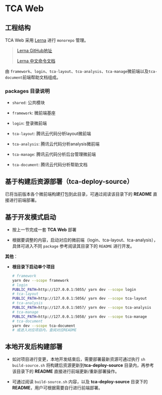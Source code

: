 # TCA Web

## 工程结构

TCA Web 采用 [Lerna](https://www.lernajs.cn/) 进行 `monorepo` 管理。

> [Lerna GitHub地址](https://github.com/lerna/lerna)
>
> [Lerna 中文命令文档](http://www.febeacon.com/lerna-docs-zh-cn/)

由 `framework`、`login`、`tca-layout`、`tca-analysis`、`tca-manage`微前端以及`tca-document`前端帮助文档组成。

### packages 目录说明

- `shared`: 公共模块

- `framework`: 微前端基座

- `login`: 登录微前端

- `tca-layout`: 腾讯云代码分析layout微前端

- `tca-analysis`: 腾讯云代码分析analysis微前端

- `tca-manage`: 腾讯云代码分析后台管理微前端

- `tca-document`: 腾讯云代码分析帮助文档

## 基于构建后资源部署（tca-deploy-source）

已将当前版本各个微前端构建打包到此目录，可通过阅读该目录下的 **README** 直接进行前端部署。

## 基于开发模式启动

- 按上一节完成一套 **TCA Web** 部署

- 根据要调整的内容，启动对应的微前端（login、tca-layout、tca-analysis），具体可进入不同 `package` 参考阅读其目录下的 `README` 进行开发。

**其他**：

- **根目录下启动单个项目**

  ```bash
  # framework
  yarn dev --scope framework
  # login
  PUBLIC_PATH=http://127.0.0.1:5055/ yarn dev --scope login
  # tca-layout
  PUBLIC_PATH=http://127.0.0.1:5056/ yarn dev --scope tca-layout
  # tca-analysis
  PUBLIC_PATH=http://127.0.0.1:5057/ yarn dev --scope tca-analysis
  # tca-manage
  PUBLIC_PATH=http://127.0.0.1:5058/ yarn dev --scope tca-manage
  # tca-document
  yarn dev --scope tca-document
  # 或进入对应项目内，查阅对应README
  ```

## 本地开发后构建部署

- 如对项目进行变更，本地开发结束后，需要部署最新资源可通过执行 `sh build-source.sh` 将构建后资源更新到**tca-deploy-source** 目录内，再参考该目录下的 **README** 直接进行前端更新/重新部署操作。

- 可通过阅读 `build-source.sh` 内容，以及 **tca-deploy-source** 目录下的 **README**，用户可根据需要自行进行前端部署。

